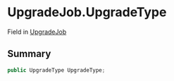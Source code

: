 # UpgradeJob.UpgradeType

Field in [UpgradeJob](/docs/api/csharp/yarn.compiler.upgrader.upgradejob.md)

## Summary



```csharp
public UpgradeType UpgradeType;
```


